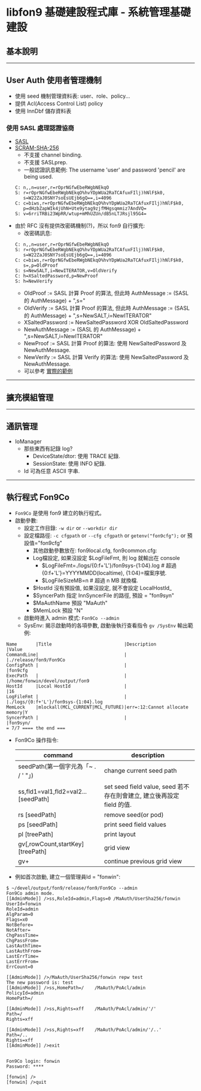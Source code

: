 ﻿libfon9 基礎建設程式庫 - 系統管理基礎建設
=========================================

## 基本說明

---------------------------------------

## User Auth 使用者管理機制
* 使用 seed 機制管理資料表: user、role、policy... 
* 提供 Acl(Access Control List) policy
* 使用 InnDbf 儲存資料表

### 使用 SASL 處理認證協商
* [SASL](https://tools.ietf.org/html/rfc5802)
* [SCRAM-SHA-256](https://tools.ietf.org/html/rfc7677)
  * 不支援 channel binding.
  * 不支援 SASLprep.
  * 一般認證訊息範例: The username 'user' and password 'pencil' are being used.
   ```
   C: n,,n=user,r=rOprNGfwEbeRWgbNEkqO
   S: r=rOprNGfwEbeRWgbNEkqO%hvYDpWUa2RaTCAfuxFIlj)hNlF$k0,
      s=W22ZaJ0SNY7soEsUEjb6gQ==,i=4096
   C: c=biws,r=rOprNGfwEbeRWgbNEkqO%hvYDpWUa2RaTCAfuxFIlj)hNlF$k0,
      p=dHzbZapWIk4jUhN+Ute9ytag9zjfMHgsqmmiz7AndVQ=
   S: v=6rriTRBi23WpRR/wtup+mMhUZUn/dB5nLTJRsjl95G4=
   ```
* 由於 RFC 沒有提供改密碼機制(?)，所以 fon9 自行擴充:
  * 改密碼訊息:
   ```
   C: n,,n=user,r=rOprNGfwEbeRWgbNEkqO
   S: r=rOprNGfwEbeRWgbNEkqO%hvYDpWUa2RaTCAfuxFIlj)hNlF$k0,
      s=W22ZaJ0SNY7soEsUEjb6gQ==,i=4096
   C: c=biws,r=rOprNGfwEbeRWgbNEkqO%hvYDpWUa2RaTCAfuxFIlj)hNlF$k0,
      s=,p=OldProof
   S: s=NewSALT,i=NewITERATOR,v=OldVerify
   C: h=XSaltedPassword,p=NewProof
   S: h=NewVerify
   ```
  * OldProof        := SASL 計算 Proof 的算法, 但此時 AuthMessage := (SASL 的 AuthMessage) + ",s="
  * OldVerify       := SASL 計算 Proof 的算法, 但此時 AuthMessage := (SASL 的 AuthMessage) + ",s=NewSALT,i=NewITERATOR"
  * XSaltedPassword := NewSaltedPassword XOR OldSaltedPassword
  * NewAuthMessage  := (SASL 的 AuthMessage) + ",s=NewSALT,i=NewITERATOR"
  * NewProof        := SASL 計算 Proof 的算法:  使用 NewSaltedPassword 及 NewAuthMessage.
  * NewVerify       := SASL 計算 Verify 的算法: 使用 NewSaltedPassword 及 NewAuthMessage.
  * 可以參考 [實際的範例](../fon9/crypto/Crypto_UT.cpp)

---------------------------------------

## 擴充模組管理

---------------------------------------

## 通訊管理
* IoManager
  * 那些東西有記錄 log?
    * DeviceState/dtor: 使用 TRACE 紀錄.
    * SessionState: 使用 INFO 紀錄.
  * Id 可為任意 ASCII 字串.

---------------------------------------

## 執行程式 Fon9Co
* `Fon9Co` 是使用 fon9 建立的執行程式。
* 啟動參數:
  * 設定工作目錄: `-w dir` or `--workdir dir`
  * 設定檔路徑:   `-c cfgpath` or `--cfg cfgpath` or `getenv("fon9cfg");` or 預設值="fon9cfg"
    * 其他啟動參數放在: fon9local.cfg, fon9common.cfg:
    * Log檔設定, 如果沒設定 $LogFileFmt, 則 log 就輸出在 console
      * $LogFileFmt=./logs/{0:f+'L'}/fon9sys-{1:04}.log  # 超過 {0:f+'L'}=YYYYMMDD(localtime), {1:04}=檔案序號.
      * $LogFileSizeMB=n                                 # 超過 n MB 就換檔.
    * $HostId     沒有預設值, 如果沒設定, 就不會設定 LocalHostId_
    * $SyncerPath 指定 InnSyncerFile 的路徑, 預設 = "fon9syn"
    * $MaAuthName 預設 "MaAuth"
    * $MemLock    預設 "N"
  * 啟動時進入 admin 模式: `Fon9Co --admin`
  * SysEnv: 揭示啟動時的各項參數, 啟動後執行查看指令 `gv /SysEnv` 輸出範例:
```
Name       |Title                           |Description                   |Value                              
CommandLine|                                |                              |./release/fon9/Fon9Co              
ConfigPath |                                |                              |fon9cfg                            
ExecPath   |                                |                              |/home/fonwin/devel/output/fon9     
HostId     |Local HostId                    |                              |16                                 
LogFileFmt |                                |                              |./logs/{0:f+'L'}/fon9sys-{1:04}.log
MemLock    |mlockall(MCL_CURRENT|MCL_FUTURE)|err=:12:Cannot allocate memory|Y                                  
SyncerPath |                                |                              |fon9syn/                           
= 7/7 ==== the end ===
```

* Fon9Co 操作指令:

  | command                              | description
  |--------------------------------------|----------------------------
  | seedPath(第一個字元為「~ . / ' "」)  | change current seed path
  | ss,fld1=val1,fld2=val2... [seedPath] | set seed field value, seed 若不存在則會建立, 建立後再設定 field 的值.
  | rs                        [seedPath] | remove seed(or pod)
  | ps                        [seedPath] | print seed field values
  | pl                        [treePath] | print layout
  | gv[,rowCount,startKey]    [treePath] | grid view
  | gv+                                  | continue previous grid view

* 例如首次啟動, 建立一個管理員Id = "fonwin":
```console
$ ~/devel/output/fon9/release/fon9/Fon9Co --admin
Fon9Co admin mode.
[[AdminMode]] />ss,RoleId=admin,Flags=0 /MaAuth/UserSha256/fonwin
UserId=fonwin
RoleId=admin
AlgParam=0
Flags=x0
NotBefore=
NotAfter=
ChgPassTime=
ChgPassFrom=
LastAuthTime=
LastAuthFrom=
LastErrTime=
LastErrFrom=
ErrCount=0

[[AdminMode]] />/MaAuth/UserSha256/fonwin repw test
The new password is: test
[[AdminMode]] />ss,HomePath=/    /MaAuth/PoAcl/admin
PolicyId=admin
HomePath=/

[[AdminMode]] />ss,Rights=xff    /MaAuth/PoAcl/admin/'/'
Path=/
Rights=xff

[[AdminMode]] />ss,Rights=xff    /MaAuth/PoAcl/admin/'/..'
Path=/..
Rights=xff
[[AdminMode]] />exit


Fon9Co login: fonwin
Password: ****

[fonwin] />
[fonwin] />quit

```
